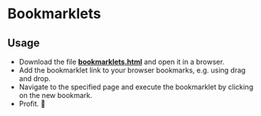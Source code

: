 # Bookmarklets

## Usage

- Download the file __[bookmarklets.html](bookmarklets.html)__ and open it in a browser.
- Add the bookmarklet link to your browser bookmarks, e.g. using drag and drop.
- Navigate to the specified page and execute the bookmarklet by clicking on the new bookmark.
- Profit. 🙌
